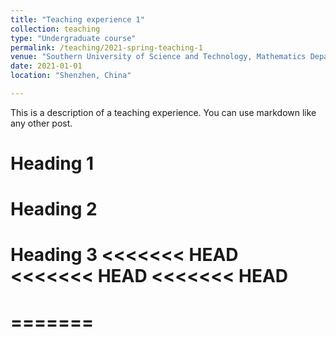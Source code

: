 ```yaml
---
title: "Teaching experience 1"
collection: teaching
type: "Undergraduate course"
permalink: /teaching/2021-spring-teaching-1
venue: "Southern University of Science and Technology, Mathematics Department"
date: 2021-01-01
location: "Shenzhen, China"

---
```


This is a description of a teaching experience. You can use markdown like any other post.

Heading 1
======

Heading 2
======

Heading 3
<<<<<<< HEAD
<<<<<<< HEAD
<<<<<<< HEAD
======
=======
======
